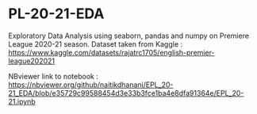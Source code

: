 # PL-20-21-EDA
Exploratory Data Analysis using seaborn, pandas and numpy on Premiere League 2020-21 season. Dataset taken from Kaggle : https://www.kaggle.com/datasets/rajatrc1705/english-premier-league202021

NBviewer link to notebook : https://nbviewer.org/github/naitikdhanani/EPL_20-21_EDA/blob/e35729c99588454d3e33b3fce1ba4e8dfa91364e/EPL_20-21.ipynb
